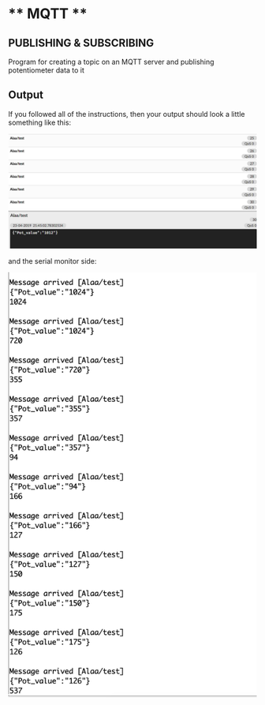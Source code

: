 # ** MQTT   **
## PUBLISHING & SUBSCRIBING

Program for creating a topic on an MQTT server and publishing potentiometer data to it

## __Output__
If you followed all of the instructions, then your output should look a little something like this:

![Good News!](output.jpg)

and the serial monitor side:

 ![Good News!](SM.jpg)
